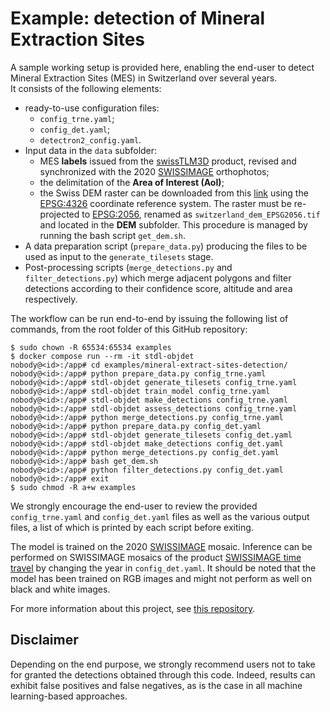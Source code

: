 # Example: detection of Mineral Extraction Sites

A sample working setup is provided here, enabling the end-user to detect Mineral Extraction Sites (MES) in Switzerland over several years. <br>
It consists of the following elements:

- ready-to-use configuration files:
    - `config_trne.yaml`;
    - `config_det.yaml`;
    - `detectron2_config.yaml`.
- Input data in the `data` subfolder:
    - MES **labels** issued from the [swissTLM3D](https://www.swisstopo.admin.ch/fr/geodata/landscape/tlm3d.html) product, revised and synchronized with the 2020 [SWISSIMAGE](https://www.swisstopo.admin.ch/fr/geodata/images/ortho/swissimage10.html) orthophotos;
    - the delimitation of the **Area of Interest (AoI)**;
    - the Swiss DEM raster can be downloaded from this [link](https://github.com/lukasmartinelli/swissdem) using the [EPSG:4326](https://epsg.io/4326) coordinate reference system. The raster must be re-projected to [EPSG:2056](https://epsg.io/2056), renamed as `switzerland_dem_EPSG2056.tif` and located in the **DEM** subfolder. This procedure is managed by running the bash script `get_dem.sh`. 
- A data preparation script (`prepare_data.py`) producing the files to be used as input to the `generate_tilesets` stage.
- Post-processing scripts (`merge_detections.py` and `filter_detections.py`) which merge adjacent polygons and filter detections according to their confidence score, altitude and area respectively.

The workflow can be run end-to-end by issuing the following list of commands, from the root folder of this GitHub repository:

```
$ sudo chown -R 65534:65534 examples
$ docker compose run --rm -it stdl-objdet
nobody@<id>:/app# cd examples/mineral-extract-sites-detection/
nobody@<id>:/app# python prepare_data.py config_trne.yaml
nobody@<id>:/app# stdl-objdet generate_tilesets config_trne.yaml
nobody@<id>:/app# stdl-objdet train_model config_trne.yaml
nobody@<id>:/app# stdl-objdet make_detections config_trne.yaml
nobody@<id>:/app# stdl-objdet assess_detections config_trne.yaml
nobody@<id>:/app# python merge_detections.py config_trne.yaml
nobody@<id>:/app# python prepare_data.py config_det.yaml
nobody@<id>:/app# stdl-objdet generate_tilesets config_det.yaml
nobody@<id>:/app# stdl-objdet make_detections config_det.yaml
nobody@<id>:/app# python merge_detections.py config_det.yaml
nobody@<id>:/app# bash get_dem.sh
nobody@<id>:/app# python filter_detections.py config_det.yaml
nobody@<id>:/app# exit
$ sudo chmod -R a+w examples
```

We strongly encourage the end-user to review the provided `config_trne.yaml` and `config_det.yaml` files as well as the various output files, a list of which is printed by each script before exiting.

The model is trained on the 2020 [SWISSIMAGE](https://www.swisstopo.admin.ch/fr/geodata/images/ortho/swissimage10.html) mosaic. Inference can be performed on SWISSIMAGE mosaics of the product [SWISSIMAGE time travel](https://map.geo.admin.ch/?lang=en&topic=swisstopo&bgLayer=ch.swisstopo.pixelkarte-farbe&zoom=0&layers_timestamp=2004,2004,&layers=ch.swisstopo.swissimage-product,ch.swisstopo.swissimage-product.metadata,ch.swisstopo.images-swissimage-dop10.metadata&E=2594025.91&N=1221065.68&layers_opacity=1,0.7,1&time=2004&layers_visibility=true,true,false) by changing the year in `config_det.yaml`. It should be noted that the model has been trained on RGB images and might not perform as well on black and white images.

For more information about this project, see [this repository](https://github.com/swiss-territorial-data-lab/proj-dqry).

## Disclaimer

Depending on the end purpose, we strongly recommend users not to take for granted the detections obtained through this code. Indeed, results can exhibit false positives and false negatives, as is the case in all machine learning-based approaches.